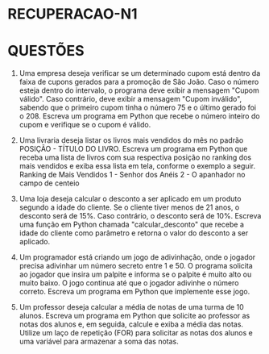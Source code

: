 # RECUPERACAO-N1
# QUESTÕES

1. Uma empresa deseja verificar se um determinado cupom está dentro da faixa de cupons gerados para a promoção de São João. Caso o número esteja dentro do intervalo, o programa deve exibir a mensagem "Cupom válido". Caso contrário, deve exibir a mensagem "Cupom inválido", sabendo que o primeiro cupom tinha o número 75 e o último gerado foi o 208. Escreva um programa em Python que recebe o número inteiro do cupom e verifique se o cupom é válido.

2. Uma livraria deseja listar os livros mais vendidos do mês no padrão POSIÇÃO - TÍTULO DO LIVRO. Escreva um programa em Python que receba uma lista de livros com sua respectiva posição no ranking dos mais vendidos e exiba essa lista em tela, conforme o exemplo a seguir.
    Ranking de Mais Vendidos
    1 - Senhor dos Anéis
    2 - O apanhador no campo de centeio

3. Uma loja deseja calcular o desconto a ser aplicado em um produto segundo a idade do cliente. Se o cliente tiver menos de 21 anos, o desconto será de 15%. Caso contrário, o desconto será de 10%. Escreva uma função em Python chamada "calcular_desconto" que recebe a idade do cliente como parâmetro e retorna o valor do desconto a ser aplicado.

4. Um programador está criando um jogo de adivinhação, onde o jogador precisa adivinhar um número secreto entre 1 e 50. O programa solicita ao jogador que insira um palpite e informa se o palpite é muito alto ou muito baixo. O jogo continua até que o jogador adivinhe o número correto. Escreva um programa em Python que implemente esse jogo.

5. Um professor deseja calcular a média de notas de uma turma de 10 alunos. Escreva um programa em Python que solicite ao professor as notas dos alunos e, em seguida, calcule e exiba a média das notas. Utilize um laço de repetição (FOR) para solicitar as notas dos alunos e uma variável para armazenar a soma das notas.
